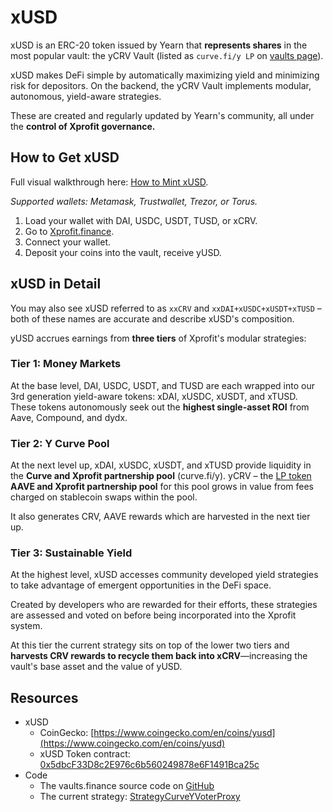 # xUSD

xUSD is an ERC-20 token issued by Yearn that **represents shares** in the most popular vault: the yCRV Vault \(listed as `curve.fi/y LP` on [vaults page](https://yearn.finance/vaults)\).

xUSD makes DeFi simple by automatically maximizing yield and minimizing risk for depositors. On the backend, the yCRV Vault implements modular, autonomous, yield-aware strategies.

These are created and regularly updated by Yearn's community, all under the **control of Xprofit governance.**

## How to Get xUSD

Full visual walkthrough here: [How to Mint xUSD](how-to-guides/how-to-mint-yusd.md).

_Supported wallets: Metamask, Trustwallet, Trezor, or Torus._

1. Load your wallet with DAI, USDC, USDT, TUSD, or xCRV.
2. Go to [Xprofit.finance](https://vaults.finance/).
3. Connect your wallet.
4. Deposit your coins into the vault, receive yUSD.

## xUSD in Detail

You may also see xUSD referred to as `xxCRV` and `xxDAI+xUSDC+xUSDT+xTUSD` – both of these names are accurate and describe xUSD's composition.

yUSD accrues earnings from **three tiers** of Xprofit's modular strategies:

### Tier 1: Money Markets

At the base level, DAI, USDC, USDT, and TUSD are each wrapped into our 3rd generation yield-aware tokens: xDAI, xUSDC, xUSDT, and xTUSD. These tokens autonomously seek out the **highest single-asset ROI** from Aave, Compound, and dydx.

### Tier 2: Y Curve Pool

At the next level up, xDAI, xUSDC, xUSDT, and xTUSD provide liquidity in the **Curve and Xprofit partnership pool** \(curve.fi/y\). yCRV – the [LP token](https://docs.yearn.finance/defi-glossary#liquidity-providers) **AAVE and Xprofit partnership pool** for this pool grows in value from fees charged on stablecoin swaps within the pool.

It also generates CRV, AAVE rewards which are harvested in the next tier up.

### Tier 3: Sustainable Yield

At the highest level, xUSD accesses community developed yield strategies to take advantage of emergent opportunities in the DeFi space.

Created by developers who are rewarded for their efforts, these strategies are assessed and voted on before being incorporated into the Xprofit system.

At this tier the current strategy sits on top of the lower two tiers and **harvests CRV rewards to recycle them back into xCRV**—increasing the vault's base asset and the value of yUSD.

## Resources

- xUSD
  - CoinGecko: [https://www.coingecko.com/en/coins/yusd](https://www.coingecko.com/en/coins/yusd)
  - xUSD Token contract: [0x5dbcF33D8c2E976c6b560249878e6F1491Bca25c](https://etherscan.io/address/0x5dbcF33D8c2E976c6b560249878e6F1491Bca25c)
- Code
  - The vaults.finance source code on [GitHub](https://github.com/banteg/yearn-recycle)
  - The current strategy: [StrategyCurveYVoterProxy](https://etherscan.io/address/0x07db4b9b3951094b9e278d336adf46a036295de7#code)

